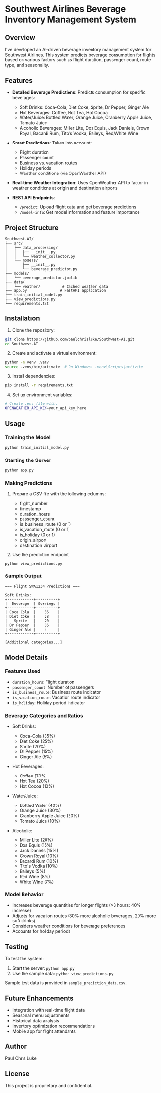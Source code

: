# Southwest Airlines Beverage Inventory Management System

## Overview
I've developed an AI-driven beverage inventory management system for Southwest Airlines. This system predicts beverage consumption for flights based on various factors such as flight duration, passenger count, route type, and seasonality.

## Features
- **Detailed Beverage Predictions**: Predicts consumption for specific beverages:
  - Soft Drinks: Coca-Cola, Diet Coke, Sprite, Dr Pepper, Ginger Ale
  - Hot Beverages: Coffee, Hot Tea, Hot Cocoa
  - Water/Juice: Bottled Water, Orange Juice, Cranberry Apple Juice, Tomato Juice
  - Alcoholic Beverages: Miller Lite, Dos Equis, Jack Daniels, Crown Royal, Bacardi Rum, Tito's Vodka, Baileys, Red/White Wine

- **Smart Predictions**: Takes into account:
  - Flight duration
  - Passenger count
  - Business vs. vacation routes
  - Holiday periods
  - Weather conditions (via OpenWeather API)

- **Real-time Weather Integration**: Uses OpenWeather API to factor in weather conditions at origin and destination airports

- **REST API Endpoints**:
  - `/predict`: Upload flight data and get beverage predictions
  - `/model-info`: Get model information and feature importance

## Project Structure
```
Southwest-AI/
├── src/
│   ├── data_processing/
│   │   ├── __init__.py
│   │   └── weather_collector.py
│   └── models/
│       ├── __init__.py
│       └── beverage_predictor.py
├── models/
│   └── beverage_predictor.joblib
├── data/
│   └── weather/          # Cached weather data
├── app.py               # FastAPI application
├── train_initial_model.py
├── view_predictions.py
└── requirements.txt
```

## Installation
1. Clone the repository:
```bash
git clone https://github.com/paulchrisluke/Southwest-AI.git
cd Southwest-AI
```

2. Create and activate a virtual environment:
```bash
python -m venv .venv
source .venv/bin/activate  # On Windows: .venv\Scripts\activate
```

3. Install dependencies:
```bash
pip install -r requirements.txt
```

4. Set up environment variables:
```bash
# Create .env file with:
OPENWEATHER_API_KEY=your_api_key_here
```

## Usage

### Training the Model
```bash
python train_initial_model.py
```

### Starting the Server
```bash
python app.py
```

### Making Predictions
1. Prepare a CSV file with the following columns:
   - flight_number
   - timestamp
   - duration_hours
   - passenger_count
   - is_business_route (0 or 1)
   - is_vacation_route (0 or 1)
   - is_holiday (0 or 1)
   - origin_airport
   - destination_airport

2. Use the prediction endpoint:
```bash
python view_predictions.py
```

### Sample Output
```
=== Flight SWA1234 Predictions ===

Soft Drinks:
+------------+----------+
|  Beverage  | Servings |
+------------+----------+
| Coca Cola  |    36    |
| Diet Coke  |    28    |
|   Sprite   |    20    |
| Dr Pepper  |    16    |
| Ginger Ale |    4     |
+------------+----------+

[Additional categories...]
```

## Model Details

### Features Used
- `duration_hours`: Flight duration
- `passenger_count`: Number of passengers
- `is_business_route`: Business route indicator
- `is_vacation_route`: Vacation route indicator
- `is_holiday`: Holiday period indicator

### Beverage Categories and Ratios
- Soft Drinks:
  - Coca-Cola (35%)
  - Diet Coke (25%)
  - Sprite (20%)
  - Dr Pepper (15%)
  - Ginger Ale (5%)

- Hot Beverages:
  - Coffee (70%)
  - Hot Tea (20%)
  - Hot Cocoa (10%)

- Water/Juice:
  - Bottled Water (40%)
  - Orange Juice (30%)
  - Cranberry Apple Juice (20%)
  - Tomato Juice (10%)

- Alcoholic:
  - Miller Lite (20%)
  - Dos Equis (15%)
  - Jack Daniels (15%)
  - Crown Royal (10%)
  - Bacardi Rum (10%)
  - Tito's Vodka (10%)
  - Baileys (5%)
  - Red Wine (8%)
  - White Wine (7%)

### Model Behavior
- Increases beverage quantities for longer flights (>3 hours: 40% increase)
- Adjusts for vacation routes (30% more alcoholic beverages, 20% more soft drinks)
- Considers weather conditions for beverage preferences
- Accounts for holiday periods

## Testing
To test the system:
1. Start the server: `python app.py`
2. Use the sample data: `python view_predictions.py`

Sample test data is provided in `sample_prediction_data.csv`.

## Future Enhancements
- Integration with real-time flight data
- Seasonal menu adjustments
- Historical data analysis
- Inventory optimization recommendations
- Mobile app for flight attendants

## Author
Paul Chris Luke

## License
This project is proprietary and confidential. 